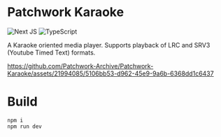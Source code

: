 # Patchwork Karaoke
![Next JS](https://img.shields.io/badge/Next-black?style=for-the-badge&logo=next.js&logoColor=white)
![TypeScript](https://img.shields.io/badge/typescript-%23007ACC.svg?style=for-the-badge&logo=typescript&logoColor=white)

A Karaoke oriented media player. Supports playback of LRC and SRV3 (Youtube Timed Text) formats.

https://github.com/Patchwork-Archive/Patchwork-Karaoke/assets/21994085/5106bb53-d962-45e9-9a6b-6368dd1c6437

# Build
```
npm i
npm run dev
```
